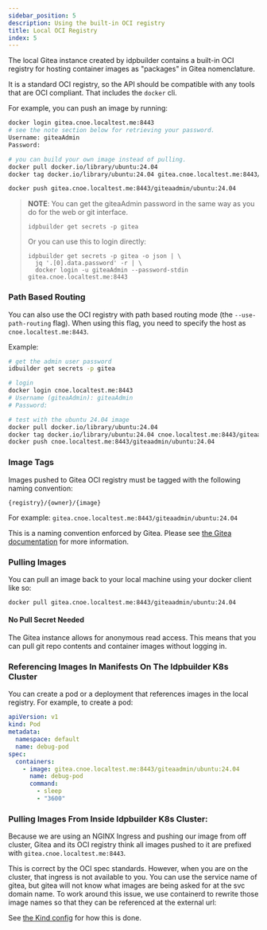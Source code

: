 ```yaml
---
sidebar_position: 5
description: Using the built-in OCI registry
title: Local OCI Registry
index: 5
---
```


The local Gitea instance created by idpbuilder contains a built-in OCI registry for hosting container images as "packages" in Gitea nomenclature.

It is a standard OCI registry, so the API should be compatible with any tools that are OCI compliant. That includes the `docker` cli.

For example, you can push an image by running:

```bash
docker login gitea.cnoe.localtest.me:8443                                          
# see the note section below for retrieving your password.
Username: giteaAdmin
Password: 

# you can build your own image instead of pulling.
docker pull docker.io/library/ubuntu:24.04 
docker tag docker.io/library/ubuntu:24.04 gitea.cnoe.localtest.me:8443/giteaadmin/ubuntu:24.04

docker push gitea.cnoe.localtest.me:8443/giteaadmin/ubuntu:24.04
```
> **NOTE**: You can get the giteaAdmin password in the same way as you do for the web or git interface.
> 
> `idpbuilder get secrets -p gitea`
> 
> Or you can use this to login directly:
> ```
> idpbuilder get secrets -p gitea -o json | \
>   jq '.[0].data.password' -r | \
>   docker login -u giteaAdmin --password-stdin gitea.cnoe.localtest.me:8443
> ```

### Path Based Routing

You can also use the OCI registry with path based routing mode (the `--use-path-routing` flag). 
When using this flag, you need to specify the host as `cnoe.localtest.me:8443`.

Example:

```bash
# get the admin user password
idbuilder get secrets -p gitea

# login
docker login cnoe.localtest.me:8443
# Username (giteaAdmin): giteaAdmin
# Password:

# test with the ubuntu 24.04 image
docker pull docker.io/library/ubuntu:24.04 
docker tag docker.io/library/ubuntu:24.04 cnoe.localtest.me:8443/giteaadmin/ubuntu:24.04
docker push cnoe.localtest.me:8443/giteaadmin/ubuntu:24.04

```

### Image Tags

Images pushed to Gitea OCI registry must be tagged with the following naming convention: 

```
{registry}/{owner}/{image}
```

For example: `gitea.cnoe.localtest.me:8443/giteaadmin/ubuntu:24.04`

This is a naming convention enforced by Gitea. Please see [the Gitea documentation](https://docs.gitea.com/usage/packages/container) for more information.


### Pulling Images

You can pull an image back to your local machine using your docker client like so:

```
docker pull gitea.cnoe.localtest.me:8443/giteaadmin/ubuntu:24.04
```
#### No Pull Secret Needed
The Gitea instance allows for anonymous read access. This means that you can pull git repo contents and container images without logging in.


### Referencing Images In Manifests On The Idpbuilder K8s Cluster

You can create a pod or a deployment that references images in the local registry. For example, to create a pod:

```yaml
apiVersion: v1
kind: Pod
metadata:
  namespace: default
  name: debug-pod
spec:
  containers:
    - image: gitea.cnoe.localtest.me:8443/giteaadmin/ubuntu:24.04
      name: debug-pod
      command:
        - sleep
        - "3600"
```

### Pulling Images From Inside Idpbuilder K8s Cluster:

Because we are using an NGINX Ingress and pushing our image from off cluster,
Gitea and its OCI registry think all images pushed to it are prefixed with `gitea.cnoe.localtest.me:8443`.

This is correct by the OCI spec standards. However, when you are on the cluster, that ingress is not available to you.
You can use the service name of gitea, but gitea will not know what images are being asked for at the svc domain name. To work around this issue, we use containerd to rewrite those image names so that they can be referenced at the external url:

See [the Kind config](https://github.com/cnoe-io/idpbuilder/blob/main/pkg/kind/resources/kind.yaml.tmpl) for how this is done.
